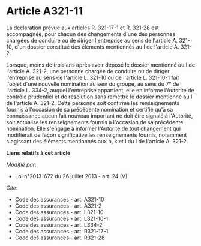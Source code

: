 # Article A321-11

La déclaration prévue aux articles R. 321-17-1 et R. 321-28 est accompagnée, pour chacun des changements d'une des personnes
chargées de conduire ou de diriger l'entreprise au sens de l'article A. 321-10, d'un dossier constitué des éléments
mentionnés au I de l'article A. 321-2. 

Lorsque, moins de trois ans après avoir déposé le dossier mentionné au I de l'article A. 321-2, une personne chargée de
conduire ou de diriger l'entreprise au sens de l'article L. 321-10 ou de l'article L. 321-10-1 fait l'objet d'une nouvelle
nomination au sein du groupe, au sens du 7° de l'article L. 334-2, auquel l'entreprise appartient, elle en informe l'Autorité
de contrôle prudentiel et de résolution sans remettre le dossier mentionné au I de l'article A. 321-2. Cette personne soit
confirme les renseignements fournis à l'occasion de sa précédente nomination et certifie qu'à sa connaissance aucun fait
nouveau important ne doit être signalé à l'Autorité, soit actualise les renseignements fournis à l'occasion de sa précédente
nomination. Elle s'engage à informer l'Autorité de tout changement qui modifierait de façon significative les renseignements
fournis, notamment s'agissant des éléments mentionnés aux h, k et l du I de l'article A. 321-2.

**Liens relatifs à cet article**

_Modifié par_:

  - Loi n°2013-672 du 26 juillet 2013 - art. 24 (V)

_Cite_:

  - Code des assurances - art. A321-10
  - Code des assurances - art. A321-2
  - Code des assurances - art. L321-10
  - Code des assurances - art. L321-10-1
  - Code des assurances - art. L334-2
  - Code des assurances - art. R321-17-1
  - Code des assurances - art. R321-28
